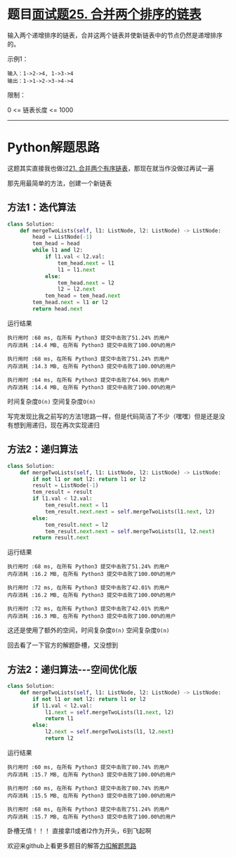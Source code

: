 # 题目[面试题25. 合并两个排序的链表](https://leetcode-cn.com/problems/he-bing-liang-ge-pai-xu-de-lian-biao-lcof/)

输入两个递增排序的链表，合并这两个链表并使新链表中的节点仍然是递增排序的。

示例1：

```
输入：1->2->4, 1->3->4
输出：1->1->2->3->4->4
```



限制：

0 <= 链表长度 <= 1000

*****

# Python解题思路

这题其实直接我也做过[21. 合并两个有序链表](https://leetcode-cn.com/problems/merge-two-sorted-lists/solution/he-bing-liang-ge-you-xu-lian-biao-pythonjie-ti-si-/)，那现在就当作没做过再试一遍

那先用最简单的方法，创建一个新链表

## 方法1：迭代算法

```python
class Solution:
    def mergeTwoLists(self, l1: ListNode, l2: ListNode) -> ListNode:
        head = ListNode(-1)
        tem_head = head
        while l1 and l2:
            if l1.val < l2.val:
                tem_head.next = l1
                l1 = l1.next
            else:
                tem_head.next = l2
                l2 = l2.next
            tem_head = tem_head.next
        tem_head.next = l1 or l2
        return head.next
```

运行结果

```
执行用时 :68 ms, 在所有 Python3 提交中击败了51.24% 的用户
内存消耗 :14.4 MB, 在所有 Python3 提交中击败了100.00%的用户

执行用时 :68 ms, 在所有 Python3 提交中击败了51.24% 的用户
内存消耗 :14.3 MB, 在所有 Python3 提交中击败了100.00%的用户

执行用时 :64 ms, 在所有 Python3 提交中击败了64.96% 的用户
内存消耗 :14.4 MB, 在所有 Python3 提交中击败了100.00%的用户
```

时间复杂度`O(n)` 空间复杂度`O(n)`

写完发现比我之前写的方法1思路一样，但是代码简洁了不少（嘿嘿）但是还是没有想到用递归，现在再次实现递归

## 方法2：递归算法

```python
class Solution:
    def mergeTwoLists(self, l1: ListNode, l2: ListNode) -> ListNode:
        if not l1 or not l2: return l1 or l2
        result = ListNode(-1)
        tem_result = result
        if l1.val < l2.val:
            tem_result.next = l1
            tem_result.next.next = self.mergeTwoLists(l1.next, l2)
        else:
            tem_result.next = l2
            tem_result.next.next = self.mergeTwoLists(l1, l2.next)
        return result.next
```

运行结果

```
执行用时 :68 ms, 在所有 Python3 提交中击败了51.24% 的用户
内存消耗 :16.2 MB, 在所有 Python3 提交中击败了100.00%的用户

执行用时 :72 ms, 在所有 Python3 提交中击败了42.01% 的用户
内存消耗 :16.2 MB, 在所有 Python3 提交中击败了100.00%的用户

执行用时 :72 ms, 在所有 Python3 提交中击败了42.01% 的用户
内存消耗 :16.3 MB, 在所有 Python3 提交中击败了100.00%的用户
```

这还是使用了额外的空间，时间复杂度`O(n)` 空间复杂度`O(n)`

回去看了一下官方的解题卧槽，又没想到

## 方法2：递归算法---空间优化版

```python
class Solution:
    def mergeTwoLists(self, l1: ListNode, l2: ListNode) -> ListNode:
        if not l1 or not l2: return l1 or l2
        if l1.val < l2.val:
            l1.next = self.mergeTwoLists(l1.next, l2)
            return l1
        else:
            l2.next = self.mergeTwoLists(l1, l2.next)
            return l2
```

运行结果

```
执行用时 :60 ms, 在所有 Python3 提交中击败了80.74% 的用户
内存消耗 :15.7 MB, 在所有 Python3 提交中击败了100.00%的用户

执行用时 :60 ms, 在所有 Python3 提交中击败了80.74% 的用户
内存消耗 :15.5 MB, 在所有 Python3 提交中击败了100.00%的用户

执行用时 :68 ms, 在所有 Python3 提交中击败了51.24% 的用户
内存消耗 :15.7 MB, 在所有 Python3 提交中击败了100.00%的用户
```

卧槽无情！！！ 直接拿l1或者l2作为开头，6到飞起啊

欢迎来github上看更多题目的解答[力扣解题思路](https://github.com/WRAllen/LeetCode)

  